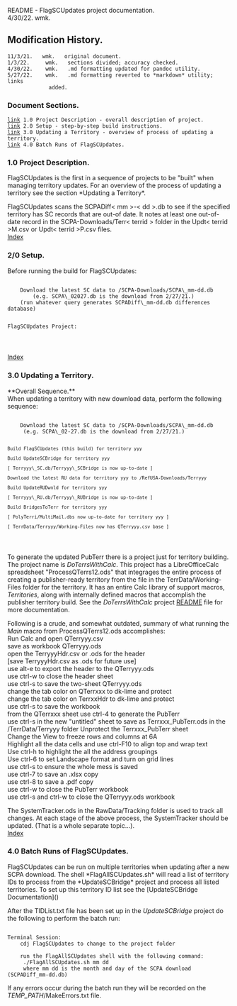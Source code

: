 README - FlagSCUpdates project documentation.<br>
	4/30/22.	wmk.
<h2>Modification History.</h2>
<pre><code>11/3/21.   wmk.   original document.
1/3/22.     wmk.   sections divided; accuracy checked.
4/30/22.    wmk.   .md formatting updated for pandoc utility.
5/27/22.    wmk.   .md formatting reverted to *markdown* utility; links
			 added.
</code></pre>
<h3 id="IX">Document Sections.</h3>
<pre><code><a href="#1.0">link</a> 1.0 Project Description - overall description of project.
<a href="#2.0">link</a> 2.0 Setup - step-by-step build instructions.
<a href="#3.0">link</a> 3.0 Updating a Territory - overview of process of updating a territory.
<a href="#4.0">link</a> 4.0 Batch Runs of FlagSCUpdates.
</code></pre>
<h3 id="1.0">1.0 Project Description.</h3>
FlagSCUpdates is the first in a sequence of projects to be "built" when
managing territory updates. For an overview of the process of updating a
territory see the section *Updating a Territory*.

FlagSCUpdates scans the SCPADiff\< mm >-< dd >.db to see if the specified
territory has SC records that are out-of date. It notes at least one out-of-date
record in the SCPA-Downloads/Terr< terrid > folder in the Updt< terrid >M.csv
or Updt< terrid >P.csv files.<br><a href="#IX">Index</a>
<h3 id="2.0">2/0 Setup.</h3>
Before running the build for FlagSCUpdates:<pre><code>
	Download the latest SC data to /SCPA-Downloads/SCPA\_mm-dd.db
		(e.g. SCPA\_02027.db is the download from 2/27/21.)
	(run whatever query generates SCPADiff\_mm-dd.db differences database)

FlagSCUpdates Project:
	
</code></pre>
<a href="#IX">Index</a>
<h3 id="3.0">3.0 Updating a Territory.</h3>
**Overall Sequence.**<br>
When updating a territory with new download data, perform the following sequence:
<pre><code>
	Download the latest SC data to /SCPA-Downloads/SCPA\_mm-dd.db
	 (e.g. SCPA\_02-27.db is the download from 2/27/21.)
		
	Build FlagSCUpdates (this build) for territory yyy
	
	Build UpdateSCBridge for territory yyy
	
	[ Terryyy\_SC.db/Terryyy\_SCBridge is now up-to-date ]
	
	Download the latest RU data for territory yyy to /RefUSA-Downloads/Terryyy
	
	Build UpdateRUDwnld for territory yyy
	
	[ Terryyy\_RU.db/Terryyy\_RUBridge is now up-to-date ]
	
	Build BridgesToTerr for territory yyy
	
	[ PolyTerri/MultiMail.dbs now up-to-date for territory yyy ]
	
	[ TerrData/Terryyy/Working-Files now has QTerryyy.csv base ]
</code></pre>
To generate the updated PubTerr there is a project just for territory building.
The project name is *DoTerrsWithCalc*. This project has a LibreOfficeCalc
spreadsheet "ProcessQTerrs12.ods" that integrages the entire process of creating
a publisher-ready territory from the file in the TerrData/Working-Files folder
for the territory. It has an entire Calc library of support macros, *Territories*,
along with internally defined macros that accomplish the publisher territory build.
See the *DoTerrsWithCalc* project 
[README](file:///media/fuse/crostini_67db2e155275fc7e48975519462d5b22a040848a_termina_penguin/GitHub/TerritoriesCB/Projects-Geany/DoTerrsWithCalc/README.html)
 file for more documentation.

Following is a crude, and somewhat outdated, summary of what running the *Main* macro from ProcessQTerrs12.ods accomplishes:<br>
	Run Calc and open QTerryyy.csv<br>
	 save as workbook QTerryyy.ods<br>
	 open the TerryyyHdr.csv or .ods for the header<br>
	 [save TerryyyHdr.csv as .ods for future use]<br>
	 use alt-e to export the header to the QTerryyy.ods<br>
	 use ctrl-w to close the header sheet<br>
	 use ctrl-s to save the two-sheet QTerryyy.ods<br>
	 change the tab color on QTerrxxx to dk-lime and protect<br>
	 change the tab color on TerrxxHdr to dk-lime and protect<br>
	 use ctrl-s to save the workbook<br>
	 from the QTerrxxx sheet use ctrl-4 to generate the PubTerr<br>
	 use ctrl-s in the new "untitled" sheet to save as Terrxxx\_PubTerr.ods in the /TerrData/Terryyy folder
	 Unprotect the Terrxxx\_PubTerr sheet<br>
	 Change the View to freeze rows and columns at 6A<br>
	 Highlight all the data cells and use ctrl-F10 to align top and wrap text<br>
	 Use ctrl-h to highlight the all the address groupings<br>
	 Use ctrl-6 to set Landscape format and turn on grid lines<br>
	 use ctrl-s to ensure the whole mess is saved<br>
	 use ctrl-7 to save an .xlsx copy<br>
	 use ctrl-8 to save a .pdf copy<br>
	 use ctrl-w to close the PubTerr workbook<br>
	 use ctrl-s and ctrl-w to close the QTerryyy.ods workbook<br>

The SystemTracker.ods in the RawData/Tracking folder is used to track all changes. At each stage of the above process, the SystemTracker should be updated. (That is a whole separate topic...).<br>
<a href="#IX">Index</a>
<h3 id="4.0">4.0 Batch Runs of FlagSCUpdates.</h3>
FlagSCUpdates can be run on multiple territories when updating after a
new SCPA download. The shell *FlagAllSCUpdates.sh* will read a list of
territory IDs to process from the *UpdateSCBridge* project and process
all listed territories. To set up this territory ID list see the
[UpdateSCBridge Documentation]()

After the TIDList.txt file has been set up in the *UpdateSCBridge* project
do the following to perform the batch run:
<pre><code>
Terminal Session:
	cdj FlagSCUpdates to change to the project folder
	
	run the FlagAllSCUpdates shell with the following command:
	 ./FlagAllSCUpdates.sh mm dd
	 where mm dd is the month and day of the SCPA download (SCPADiff_mm-dd.db)
</code></pre>
If any errors occur during the batch run they will be recorded on the
*TEMP_PATH*/MakeErrors.txt file.
